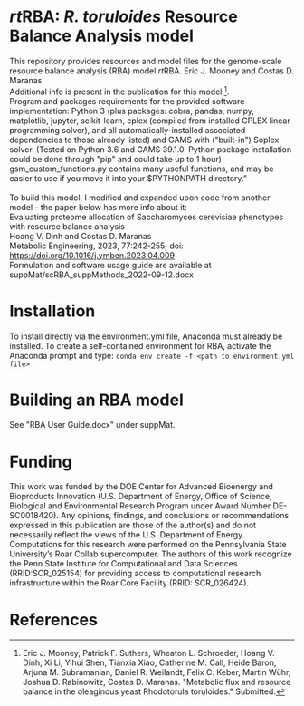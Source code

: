 # *rt*RBA: *R. toruloides* Resource Balance Analysis model
This repository provides resources and model files for the genome-scale resource balance analysis (RBA) model *rt*RBA.
Eric J. Mooney and Costas D. Maranas<br>
Additional info is present in the publication for this model [^1].<br>
Program and packages requirements for the provided software implementation: Python 3 (plus packages: cobra, pandas, numpy, matplotlib, jupyter, scikit-learn, cplex (compiled from installed CPLEX linear programming solver), and all automatically-installed associated dependencies to those already listed) and GAMS with ("built-in") Soplex solver. (Tested on Python 3.6 and GAMS 39.1.0. Python package installation could be done through "pip" and could take up to 1 hour)
gsm_custom_functions.py contains many useful functions, and may be easier to use if you move it into your $PYTHONPATH directory.”<br><br>
To build this model, I modified and expanded upon code from another model - the paper below has more info about it:<br>
Evaluating proteome allocation of Saccharomyces cerevisiae phenotypes with resource balance analysis<br>
Hoang V. Dinh and Costas D. Maranas<br>
Metabolic Engineering, 2023, 77:242-255; doi: https://doi.org/10.1016/j.ymben.2023.04.009<br>
Formulation and software usage guide are available at suppMat/scRBA_suppMethods_2022-09-12.docx<br>
# Installation
To install directly via the environment.yml file, Anaconda must already be installed. To create a self-contained environment for RBA, activate the Anaconda prompt and type:
```conda env create -f <path to environment.yml file>```
# Building an RBA model
See "RBA User Guide.docx" under suppMat.
# Funding
This work was funded by the DOE Center for Advanced Bioenergy and Bioproducts Innovation (U.S. Department of Energy, Office of Science, Biological and Environmental Research Program under Award Number DE-SC0018420). Any opinions, findings, and conclusions or recommendations expressed in this publication are those of the author(s) and do not necessarily reflect the views of the U.S. Department of Energy. Computations for this research were performed on the Pennsylvania State University’s Roar Collab supercomputer. The authors of this work recognize the Penn State Institute for Computational and Data Sciences (RRID:SCR_025154) for providing access to computational research infrastructure within the Roar Core Facility (RRID: SCR_026424).
# References
[^1]: Eric J. Mooney, Patrick F. Suthers, Wheaton L. Schroeder, Hoang V. Dinh, Xi Li, Yihui Shen, Tianxia Xiao, Catherine M. Call, Heide Baron, Arjuna M. Subramanian, Daniel R. Weilandt, Felix C. Keber, Martin Wühr, Joshua D. Rabinowitz, Costas D. Maranas. "Metabolic flux and resource balance in the oleaginous yeast Rhodotorula toruloides." Submitted.